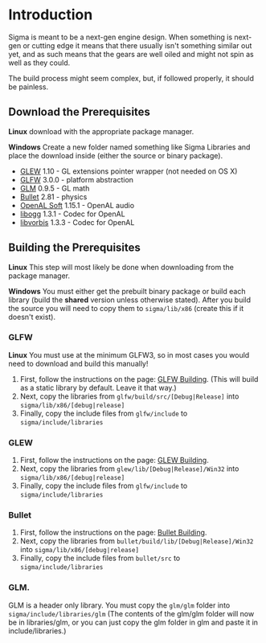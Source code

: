 # Introduction
Sigma is meant to be a next-gen engine design. When something is next-gen or cutting edge it means that there usually isn't something similar out yet, and as such means that the gears are well oiled and might not spin as well as they could.

The build process might seem complex, but, if followed properly, it should be painless.

## Download the Prerequisites
**Linux** download with the appropriate package manager.

**Windows** Create a new folder named something like Sigma Libraries and place the download inside (either the source or binary package).
* [GLEW](http://glew.sourceforge.net/) 1.10 - GL extensions pointer wrapper (not needed on OS X)
* [GLFW](http://www.glfw.org) 3.0.0 - platform abstraction
* [GLM](http://glm.g-truc.net) 0.9.5 - GL math
* [Bullet](http://www.bulletphysics.org) 2.81 - physics
* [OpenAL Soft](http://kcat.strangesoft.net/openal.html) 1.15.1 - OpenAL audio
* [libogg](https://www.xiph.org/ogg/) 1.3.1 - Codec for OpenAL
* [libvorbis](https://www.xiph.org/ogg/) 1.3.3 - Codec for OpenAL

## Building the Prerequisites
**Linux** This step will most likely be done when downloading from the package manager.

**Windows** You must either get the prebuilt binary package or build each library (build the **shared** version unless otherwise stated). After you build the source you will need to copy them to `sigma/lib/x86` (create this if it doesn't exist).
### GLFW
**Linux** You must use at the minimum GLFW3, so in most cases you would need to download and build this manually!

1. First, follow the instructions on the page: [GLFW Building](http://www.glfw.org/docs/latest/compile.html). (This will build as a static library by default. Leave it that way.)
2. Next, copy the libraries from `glfw/build/src/[Debug|Release]` into `sigma/lib/x86/[debug|release]`
3. Finally, copy the include files from `glfw/include` to `sigma/include/libraries`

### GLEW
1. First, follow the instructions on the page: [GLEW Building](http://glew.sourceforge.net/build.html).
2. Next, copy the libraries from `glew/lib/[Debug|Release]/Win32` into `sigma/lib/x86/[debug|release]`
3. Finally, copy the include files from `glfw/include` to `sigma/include/libraries`

### Bullet
1. First, follow the instructions on the page: [Bullet Building](http://bulletphysics.org/mediawiki-1.5.8/index.php/Installation).
2. Next, copy the libraries from `bullet/build/lib/[Debug|Release]/Win32` into `sigma/lib/x86/[debug|release]`
3. Finally, copy the include files from `bullet/src` to `sigma/include/libraries`

### GLM.
GLM is a header only library. You must copy the `glm/glm` folder into `sigma/include/libraries/glm` (The contents of the glm/glm folder will now be in libraries/glm, or you can just copy the glm folder in glm and paste it in include/libraries.)